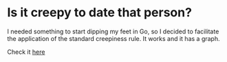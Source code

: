 
Is it creepy to date that person? 
=================================

I needed something to start dipping my feet in Go, so I decided to facilitate the application of the standard creepiness rule. It works and it has a graph.

Check it [here](http://isitcreepy.coredump.io)
